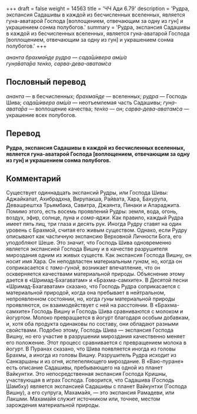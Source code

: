 +++
draft = false
weight = 14563
title = 'ЧЧ Ади 6.79'
description = 'Рудра, экспансия Садашивы в каждой из бесчисленных вселенных, является гуна-аватарой Господа [воплощением, отвечающим за одну из гун] и украшением сонма полубогов.'
summary = 'Рудра, экспансия Садашивы в каждой из бесчисленных вселенных, является гуна-аватарой Господа [воплощением, отвечающим за одну из гун] и украшением сонма полубогов.'
+++

_ананта брахма̄н̣д̣е рудра — сада̄ш́ивера ам̇ш́а  
гун̣а̄вата̄ра тен̇хо, сарва-дева-аватам̇са_

## Пословный перевод

_ананта_ — в бесчисленных; _брахма̄н̣д̣е_ — вселенных; _рудра_ — Господь Шива; _сада̄ш́ивера_ _ам̇ш́а_ — неотъемлемая часть Садашивы; _гун̣а_\-_авата̄ра_ — воплощение качества; _тен̇хо_ — он; _сарва_\-_дева_\-_аватам̇са_ — украшение всех полубогов.

## Перевод

**Рудра, экспансия Садашивы в каждой из бесчисленных вселенных, является гуна-аватарой Господа \[воплощением, отвечающим за одну из гун\] и украшением сонма полубогов.**

## Комментарий

Существует одиннадцать экспансий Рудры, или Господа Шивы: Аджайкапат, Ахибрадхна, Вирупакша, Райвата, Хара, Бахурупа, Девашрештха Трьямбака, Савитра, Джаянта, Пинаки и Апараджита. Помимо этого, есть восемь проявлений Рудры: земля, вода, огонь, воздух, эфир, солнце, луна и _сома-яджи_. Как правило, каждый Рудра имеет пять лиц, три глаза и десять рук. Иногда Рудру ставят на один уровень с Брахмой, считая его живым существом. Однако, если Рудру описывают как частичную экспансию Верховной Личности Бога, его уподобляют Шеше. Это значит, что Господь Шива одновременно является экспансией Господа Вишну и в качестве разрушителя мироздания одним из живых существ. Как экспансия Господа Вишну, он носит имя Хара. Он неподвластен материальным _гунам,_ но, когда он соприкасается с _тамо-гуной,_ возникает впечатление, что он оскверняется качествами материальной природы. Объяснение этому дается в «Шримад-Бхагаватам» и «Брахма-самхите». В Десятой песни «Шримад-Бхагаватам» сказано, что Господь Рудра соприкасается с материальной природой, когда она пребывает в нейтральном, непроявленном состоянии, но, когда _гуны_ материальной природы проявляются, он взаимодействует с ней на расстоянии. В «Брахма-самхите» Господь Вишну и Господь Шива сравниваются с молоком и йогуртом. Молоко превращается в йогурт благодаря особым добавкам, и, хотя оба продукта одинаковы по составу, они обладают разными свойствами. Подобно этому, Господь Шива — экспансия Господа Вишну, но его участие в разрушении мироздания качественно меняет его положение. Этот процесс сравнивается с превращением молока в йогурт. В Пуранах сказано, что Шива появляется иногда из головы Брахмы, а иногда из головы Вишну. Разрушитель Рудра исходит из Санкаршаны и из огня, испепеляющего мироздание. В «Ваю-пуране» есть описание Садашивы, пребывающего на одной из планет Вайкунтхи. Это непосредственная экспансия Господа Кришны, участвующая в играх Господа. Говорится, что Садашива (Господь Шамбху) является экспансией Садашивы с планет Вайкунтхи (Господа Вишну), а его супруга, Махамайя, — это экспансия Рамадеви, или Лакшми. Махамайя служит источником или, точнее, местом зарождения материальной природы.
